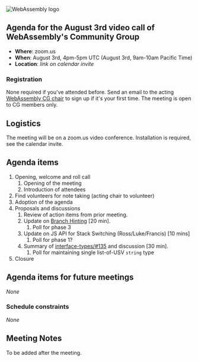 ![WebAssembly logo](/images/WebAssembly.png)

## Agenda for the August 3rd video call of WebAssembly's Community Group

- **Where**: zoom.us
- **When**: August 3rd, 4pm-5pm UTC (August 3rd, 9am-10am Pacific Time)
- **Location**: *link on calendar invite*

### Registration

None required if you've attended before. Send an email to the acting [WebAssembly CG chair](mailto:webassembly-cg-chair@chromium.org)
to sign up if it's your first time. The meeting is open to CG members only.

## Logistics

The meeting will be on a zoom.us video conference.
Installation is required, see the calendar invite.

## Agenda items

1. Opening, welcome and roll call
    1. Opening of the meeting
    1. Introduction of attendees
1. Find volunteers for note taking (acting chair to volunteer)
1. Adoption of the agenda
1. Proposals and discussions
    1. Review of action items from prior meeting.
    1. Update on [Branch Hinting](https://github.com/WebAssembly/branch-hinting) [20 min].
        1. Poll for phase 3
    1. Update on JS API for Stack Switching (Ross/Luke/Francis) [10 mins]
        1. Poll for phase 1?
    1. Summary of [interface-types/#135](https://github.com/WebAssembly/interface-types/issues/135) and discussion [30 min].
        1. Poll for maintaining single list-of-USV `string` type
1. Closure

## Agenda items for future meetings

*None*

### Schedule constraints

*None*

## Meeting Notes

To be added after the meeting.
